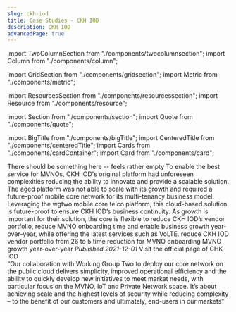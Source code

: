 ```yaml
---
slug: ckh-iod
title: Case Studies - CKH IOD
description: CKH IOD
advancedPage: true
---
```


import TwoColumnSection from "./components/twocolumnsection";
import Column from "./components/column";

import GridSection from "./components/gridsection";
import Metric from "./components/metric";

import ResourcesSection from "./components/resourcessection";
import Resource from "./components/resource";

import Section from "./components/section";
import Quote from "./components/quote";

import BigTitle from "./components/bigTitle";
import CenteredTitle from "./components/centeredTitle";
import Cards from "./components/cardContainer";
import Card from "./components/card";

<TwoColumnSection>

  <Column sticky>
    <BigTitle pillText="MVNE" titleText="CKH IOD">
      There should be something here -- feels rather empty
    </BigTitle>
  </Column>

  <Column>
    <Cards>
      <Card label="Challenge" title="CKH IOD maintains a multi-country MVNE platform that inherently has complexities and is difficult to scale operationally.">
        To enable the best service for MVNOs, CKH IOD's original platform had unforeseen complexities reducing the ability to innovate and provide a scalable solution. The aged platform was not able to scale with its growth and required a future-proof mobile core network for its multi-tenancy business model.
      </Card>
      <Card label="Solution" title="One mobile telco core solution that is secure and future-proof and enables business growth.">
        Leveraging the wgtwo mobile core telco platform, this cloud-based solution is future-proof to ensure CKH IOD’s business continuity. As growth is important for their solution, the core is flexible to reduce CKH IOD’s vendor portfolio, reduce MVNO onboarding time and enable business growth year-over-year, while offering the latest services such as VoLTE.
      </Card>
    </Cards>
  </Column>
  
</TwoColumnSection>

<GridSection bgColor="#232e33">
  <Metric title="26 to 5">reduce CKH IOD vendor portfolio from 26 to 5</Metric>
  <Metric title="8 months to 8 weeks">time reduction for MVNO onboarding</Metric>
  <Metric title="100%">MVNO growth year-over-year</Metric>
</GridSection>

<ResourcesSection>
  <Resource title="Press Release" link="https://www.wgtwo.com/blog/ckh-iod-wg2-public-cloud/"><em>Published 2021-12-01</em></Resource>
  <Resource title="Website" link="https://www.hthkh.com/en/global/home.php">Visit the official page of CHK IOD</Resource>
</ResourcesSection>

<Section bgColor="#f6f6f6">
  <Quote by="Joe Parker, CEO of CKH IOD">
    “Our collaboration with Working Group Two to deploy our core network on the public cloud delivers simplicity, improved operational efficiency and the ability to quickly develop new initiatives to meet market needs, with particular focus on the MVNO, IoT and Private Network space. It’s about achieving scale and the highest levels of security while reducing complexity – to the benefit of our customers and ultimately, end-users in our markets”
  </Quote>
</Section>
